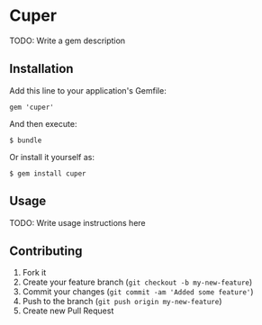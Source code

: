 # Cuper

TODO: Write a gem description

## Installation

Add this line to your application's Gemfile:

    gem 'cuper'

And then execute:

    $ bundle

Or install it yourself as:

    $ gem install cuper

## Usage

TODO: Write usage instructions here

## Contributing

1. Fork it
2. Create your feature branch (`git checkout -b my-new-feature`)
3. Commit your changes (`git commit -am 'Added some feature'`)
4. Push to the branch (`git push origin my-new-feature`)
5. Create new Pull Request
